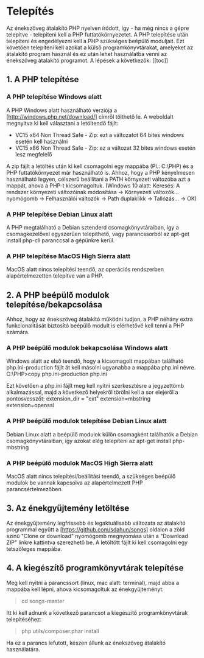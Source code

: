 # Telepítés

Az énekszöveg átalakító PHP nyelven íródott, így - ha még nincs a gépre telepítve - telepíteni kell a PHP futtatókörnyezetet. A PHP telepítése után telepíteni és engedélyezni kell a PHP szükséges
beépülő moduljait. Ezt követően telepíteni kell azokat a külső programkönyvtárakat, amelyeket az
átalakító program használ és ez után lehet használatba venni az énekszöveg átalakító programot.
A lépések a következők:
[[toc]]

## 1. A PHP telepítése

### A PHP telepítése Windows alatt
A PHP Windows alatt használható verziója a [http://windows.php.net/download/] címről tölthető le.
A weboldalt megnyitva ki kell választani a letöltendő fájlt:
- VC15 x64 Non Thread Safe - Zip: ezt a változatot 64 bites windows esetén kell használni
- VC15 x86 Non Thread Safe - Zip: ez a változat 32 bites windows esetén lesz megfelelő

A zip fájlt a letöltés után ki kell csomagolni egy mappába (Pl.: C:\PHP) és a PHP futtatókörnyezet már
használható is.
Ahhoz, hogy a PHP kényelmesen használható legyen, célszerű beállítani a PATH környezeti változóba
azt a mappát, ahova a PHP-t kicsomagoltuk. (Windows 10 alatt: Keresés: A rendszer környezeti változóinak
módosítása -> Környezeti változók... nyomógomb -> Felhasználói változók -> Path duplaklikk -> Tallózás... -> OK)

### A PHP telepítése Debian Linux alatt
A PHP megtalálható a Debian sztenderd csomagkönyvtáraiban, így a csomagkezelővel egyszerűen telepíthető,
vagy parancssorból az
apt-get install php-cli
paranccsal a gépünkre kerül.

### A PHP telepítése MacOS High Sierra alatt
MacOS alatt nincs telepítési teendő, az operációs rendszerben alapértelmezetten telepítve van a PHP.

## 2. A PHP beépülő modulok telepítése/bekapcsolása
Ahhoz, hogy az énekszöveg átalakító működni tudjon, a PHP néhány extra funkcionalitását biztosító
beépülő modult is elérhetővé kell tenni a PHP számára.

### A PHP beépülő modulok bekapcsolása Windows alatt
Windows alatt az első teendő, hogy a kicsomagolt mappában található php.ini-production fájlt át kell
másolni ugyanabba a mappába php.ini névre.
C:\PHP>copy php.ini-production php.ini

Ezt követően a php.ini fájlt meg kell nyitni szerkesztésre a jegyzettömb alkalmazással, majd
a következő helyekről törölni kell a sor elejéről a pontosvesszőt:
extension_dir = "ext"
extension=mbstring
extension=openssl

### A PHP beépülő modulok telepítése Debian Linux alatt
Debian Linux alatt a beépülő modulok külön csomagként találhatók a Debian csomagkönyvtáraiban,
így azokat elég telepíteni az
apt-get install php-mbstring

### A PHP beépülő modulok MacOS High Sierra alatt
MacOS alatt nincs telepítési/beállítási teendő, a szükséges beépülő modulok be vannak kapcsolva az
alapértelmezett PHP parancsértelmezőben.

## 3. Az énekgyűjtemény letöltése
Az énekgyűjtemény legfrissebb és legaktuálisabb változata az átalakító programmal együtt a [https://github.com/sdahun/songs] oldalon a zöld színű "Clone or download" nyomógomb megnyomása
után a "Download ZIP" linkre kattintva szerezhető be.
A letöltött fájlt ki kell csomagolni egy tetszőleges mappába.

## 4. A kiegészítő programkönyvtárak telepítése
Meg kell nyitni a parancssort (linux, mac alatt: terminal), majd abba a mappába kell lépni,
ahova kicsomagoltuk az énekgyűjteményt:
>cd songs-master

Itt ki kell adnunk a következő parancsot a kiegészítő programkönyvtárak telepítéséhez:
>php utils/composer.phar install

Ha ez a parancs lefutott, készen állunk az énekszöveg átalakító használatára.
